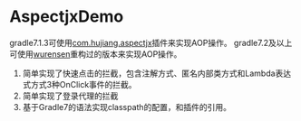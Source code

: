 # AspectjxDemo
gradle7.1.3可使用[com.hujiang.aspectjx](https://github.com/HujiangTechnology/gradle_plugin_android_aspectjx)插件来实现AOP操作。
gradle7.2及以上可使用[wurensen](https://github.com/wurensen/gradle_plugin_android_aspectjx)重构过的版本来实现AOP操作。
1. 简单实现了快速点击的拦截，包含注解方式、匿名内部类方式和Lambda表达式方式3种OnClick事件的拦截。
2. 简单实现了登录代理的拦截
3. 基于Gradle7的语法实现classpath的配置，和插件的引用。
